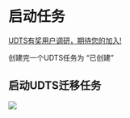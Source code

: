 

# 启动任务

[UDTS有奖用户调研，期待您的加入!](https://www.ucloud.cn/site/survey/survey.html?id=63)

创建完一个UDTS任务为 “已创建” 

## 启动UDTS迁移任务

![](http://udts-doc.cn-bj.ufileos.com/starttask.png)

